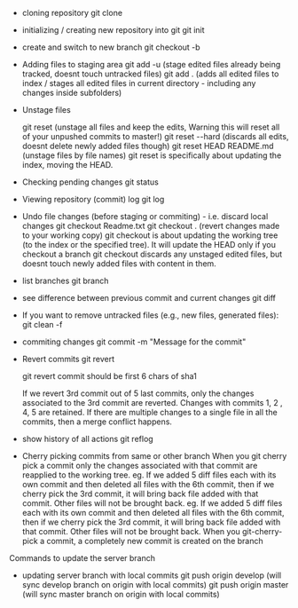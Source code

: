 - cloning repository
	git clone <repoUrl>

- initializing / creating new repository into git
	git init

- create and switch to new branch
	git checkout -b <branchName>

- Adding files to staging area
	git add -u (stage edited files already being tracked, doesnt touch untracked files)
	git add . (adds all edited files to index / stages all edited files in current directory - including any changes inside subfolders)

- Unstage files

	git reset (unstage all files and keep the edits, Warning this will reset all of your unpushed commits to master!)
	git reset --hard (discards all edits, doesnt delete newly added files though)
	git reset HEAD README.md (unstage files by file names)
	git reset is specifically about updating the index, moving the HEAD.
 
- Checking pending changes
	git status

- Viewing repository (commit) log
	git log

- Undo file changes (before staging or commiting) - i.e. discard local changes
	git checkout Readme.txt
	git checkout . (revert changes made to your working copy)
	git checkout is about updating the working tree (to the index or the specified tree). It will update the HEAD only if you checkout a branch
	git checkout discards any unstaged edited files, but doesnt touch newly added files with content in them.

- list branches
	git branch

- see difference between previous commit and current changes
	git diff

- If you want to remove untracked files (e.g., new files, generated files): 
	git clean -f

- commiting changes
	git commit -m "Message for the commit"

- Revert commits
	git revert <commit1> <commit2>

	git revert commit should be first 6 chars of sha1

	If we revert 3rd commit out of 5 last commits, only the changes associated to the 3rd commit are reverted. Changes with commits 1, 2 , 4, 5 are retained.
	If there are multiple changes to a single file in all the commits, then a merge conflict happens.

- show history of all actions
	git reflog

- Cherry picking commits from same or other branch
When you git cherry pick a commit only the changes associated with that commit are reapplied to the working tree.
eg. If we added 5 diff files each with its own commit and then deleted all files with the 6th commit, then if we cherry pick the 3rd commit, it will bring back file added with that commit. Other files will not be brought back.
eg. If we added 5 diff files each with its own commit and then deleted all files with the 6th commit, then if we cherry pick the 3rd commit, it will bring back file added with that commit. Other files will not be brought back.
When you git-cherry-pick a commit, a completely new commit is created on the branch

Commands to update the server branch
- updating server branch with local commits
	git push origin develop (will sync develop branch on origin with local commits)
	git push origin master (will sync master branch on origin with local commits)

